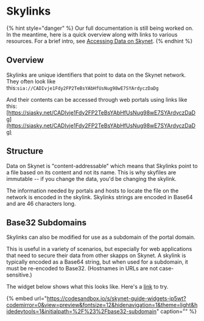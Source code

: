 # Skylinks

{% hint style="danger" %}
Our full documentation is still being worked on. In the meantime, here is a quick overview along with links to various resources. For a brief intro, see [Accessing Data on Skynet](../getting-started/accessing-data-on-skynet.md#handshake-names).
{% endhint %}

## Overview

Skylinks are unique identifiers that point to data on the Skynet network. They often look like this:`sia://CADIvje1Fdy2FP2TeBsYAbHfUsNug98wE7SYArdyczDaDg`

And their contents can be accessed through web portals using links like this:  
[https://siasky.net/CADIvje1Fdy2FP2TeBsYAbHfUsNug98wE7SYArdyczDaDg](https://siasky.net/CADIvje1Fdy2FP2TeBsYAbHfUsNug98wE7SYArdyczDaDg)

## Structure

Data on Skynet is "content-addressable" which means that Skylinks point to a file based on its content and not its name. This is why skyfiles are immutable -- if you change the data, you'd be changing the skylink.

The information needed by portals and hosts to locate the file on the network is encoded in the skylink. Skylinks strings are encoded in Base64 and are 46 characters long.

## Base32 Subdomains

Skylinks can also be modified for use as a subdomain of the portal domain.

This is useful in a variety of scenarios, but especially for web applications that need to secure their data from other skapps on Skynet. A skylink is typically encoded as a Base64 string, but when used for a subdomain, it must be re-encoded to Base32. \(Hostnames in URLs are not case-sensitive.\)

The widget below shows what this looks like. Here's a [link](https://siasky.net/CADIvje1Fdy2FP2TeBsYAbHfUsNug98wE7SYArdyczDaDg) to try.

{% embed url="https://codesandbox.io/s/skynet-guide-widgets-jp5wt?codemirror=0&view=preview&fontsize=12&hidenavigation=1&theme=light&hidedevtools=1&initialpath=%2F%23%2Fbase32-subdomain" caption="" %}

